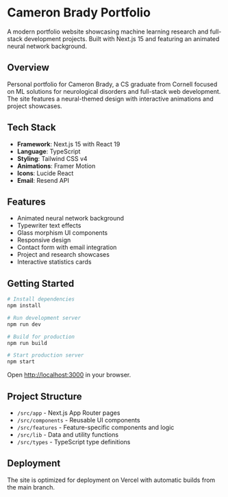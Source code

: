 # Cameron Brady Portfolio

A modern portfolio website showcasing machine learning research and full-stack development projects. Built with Next.js 15 and featuring an animated neural network background.

## Overview

Personal portfolio for Cameron Brady, a CS graduate from Cornell focused on ML solutions for neurological disorders and full-stack web development. The site features a neural-themed design with interactive animations and project showcases.

## Tech Stack

- **Framework**: Next.js 15 with React 19
- **Language**: TypeScript
- **Styling**: Tailwind CSS v4
- **Animations**: Framer Motion
- **Icons**: Lucide React
- **Email**: Resend API

## Features

- Animated neural network background
- Typewriter text effects
- Glass morphism UI components
- Responsive design
- Contact form with email integration
- Project and research showcases
- Interactive statistics cards

## Getting Started

```bash
# Install dependencies
npm install

# Run development server
npm run dev

# Build for production
npm run build

# Start production server
npm start
```

Open [http://localhost:3000](http://localhost:3000) in your browser.

## Project Structure

- `/src/app` - Next.js App Router pages
- `/src/components` - Reusable UI components
- `/src/features` - Feature-specific components and logic
- `/src/lib` - Data and utility functions
- `/src/types` - TypeScript type definitions

## Deployment

The site is optimized for deployment on Vercel with automatic builds from the main branch.
